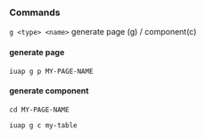 ### Commands

` g <type> <name> `   generate page (g) / component(c)



#### generate  page

`iuap g p MY-PAGE-NAME`



#### generate component 

`cd MY-PAGE-NAME`

`iuap g c my-table`





